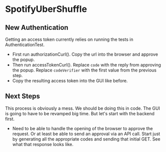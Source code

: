 # SpotifyUberShuffle

## New Authentication

Getting an access token currently relies on running the tests in AuthenticationTest.
- First run authorizationCurl(). Copy the url into the browser and approve the popup.
- Then run accessTokenCurl(). Replace `code` with the reply from approving the popup. Replace `codeVerifier` with the first value from the previous step.
- Copy the resulting access token into the GUI like before.

## Next Steps

This process is obviously a mess. We should be doing this in code. The GUI is going to have to be revamped big time. But let's start with the backend first.

- Need to be able to handle the opening of the browser to approve the request. Or at least be able to send an approval via an API call. Start just by generating all the appropriate codes and sending that initial GET. See what that response looks like.
